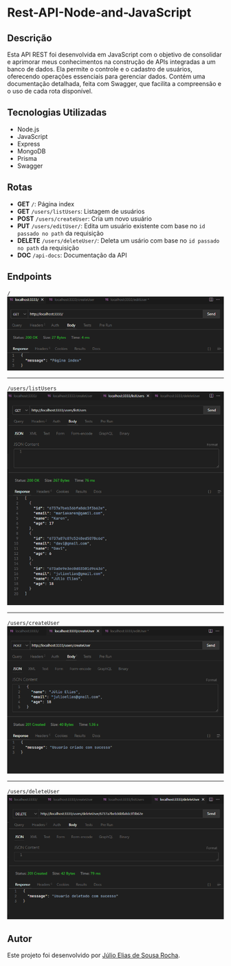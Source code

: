 # Rest-API-Node-and-JavaScript
 
## Descrição

Esta API REST foi desenvolvida em JavaScript com o objetivo de consolidar e aprimorar meus conhecimentos na construção de APIs integradas a um banco de dados. Ela permite o controle e o cadastro de usuários, oferecendo operações essenciais para gerenciar dados. Contém uma documentação detalhada, feita com Swagger, que facilita a compreensão e o uso de cada rota disponível.

## Tecnologias Utilizadas

- Node.js
- JavaScript
- Express
- MongoDB
- Prisma
- Swagger

## Rotas

- **GET** `/`: Página index
- **GET** `/users/listUsers`: Listagem de usuários
- **POST** `/users/createUser`: Cria um novo usuário
- **PUT** `/users/editUser/`: Edita um usuário existente com base no `id passado no path` da requisição
- **DELETE** `/users/deleteUser/`: Deleta um usário com base no `id passado no path` da requisição
- **DOC** `/api-docs`: Documentação da API

## Endpoints

`/`
![Index](./images/Captura%20de%20tela%202024-11-17%20124204%20index.png)

<hr>

`/users/listUsers`
![Index](./images/Captura%20de%20tela%202024-11-17%20124313%20listUsers.png)

<hr>

`/users/createUser`
![Index](./images/Captura%20de%20tela%202024-11-17%20124135%20create.png)

<hr>

`/users/deleteUser`
![Index](./images/Captura%20de%20tela%202024-11-17%20124417%20delete.png)
## Autor

Este projeto foi desenvolvido por [Júlio Elias de Sousa Rocha](https://github.com/Juliowk).